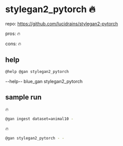 # stylegan2_pytorch 🔥

repo: https://github.com/lucidrains/stylegan2-pytorch

pros: 🔥

cons: 🔥

## help

```bash
@help @gan stylegan2_pytorch
```
--help-- blue_gan stylegan2_pytorch

## sample run

🔥

```bash
@gan ingest dataset=animal10 -
```

🔥

```bash
@gan stylegan2_pytorch - -
```
